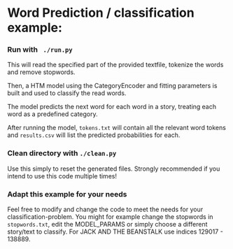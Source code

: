 # Word Prediction / classification example:

### Run with ` ./run.py`

This will read the specified part of the provided textfile, tokenize the words and remove stopwords.

Then, a HTM model using the CategoryEncoder and fitting parameters is built and used to classify the read words.

The model predicts the next word for each word in a story, treating each word as a predefined category.

After running the model, `tokens.txt` will contain all the relevant word tokens and `results.csv` will list the predicted probabilities for each.

### Clean directory with `./clean.py`

Use this simply to reset the generated files. Strongly recommended if you intend to use this code multiple times!

### Adapt this example for your needs

Feel free to modify and change the code to meet the needs for your classification-problem.
You might for example change the stopwords in `stopwords.txt`, edit the MODEL_PARAMS or simply choose a different story/text to classify. 
For JACK AND THE BEANSTALK use indices 129017 - 138889.
